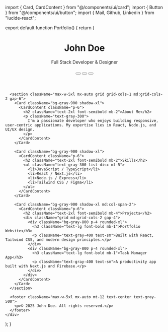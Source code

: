 import { Card, CardContent } from "@/components/ui/card";
import { Button } from "@/components/ui/button";
import { Mail, Github, Linkedin } from "lucide-react";

export default function Portfolio() {
  return (
    <div className="min-h-screen bg-gray-950 text-white p-6">
      <header className="max-w-5xl mx-auto py-10 text-center">
        <h1 className="text-5xl font-bold mb-4">John Doe</h1>
        <p className="text-xl text-gray-400 mb-6">Full Stack Developer & Designer</p>
        <div className="flex justify-center gap-4">
          <Button variant="outline" size="icon" className="rounded-full">
            <Github className="h-5 w-5" />
          </Button>
          <Button variant="outline" size="icon" className="rounded-full">
            <Linkedin className="h-5 w-5" />
          </Button>
          <Button variant="outline" size="icon" className="rounded-full">
            <Mail className="h-5 w-5" />
          </Button>
        </div>
      </header>

      <section className="max-w-5xl mx-auto grid grid-cols-1 md:grid-cols-2 gap-6">
        <Card className="bg-gray-900 shadow-xl">
          <CardContent className="p-6">
            <h2 className="text-2xl font-semibold mb-2">About Me</h2>
            <p className="text-gray-300">
              I'm a passionate developer who enjoys building responsive, user-centric applications. My expertise lies in React, Node.js, and UI/UX design.
            </p>
          </CardContent>
        </Card>

        <Card className="bg-gray-900 shadow-xl">
          <CardContent className="p-6">
            <h2 className="text-2xl font-semibold mb-2">Skills</h2>
            <ul className="text-gray-300 list-disc ml-5">
              <li>JavaScript / TypeScript</li>
              <li>React / Next.js</li>
              <li>Node.js / Express</li>
              <li>Tailwind CSS / Figma</li>
            </ul>
          </CardContent>
        </Card>

        <Card className="bg-gray-900 shadow-xl md:col-span-2">
          <CardContent className="p-6">
            <h2 className="text-2xl font-semibold mb-4">Projects</h2>
            <div className="grid md:grid-cols-2 gap-4">
              <div className="bg-gray-800 p-4 rounded-xl">
                <h3 className="text-lg font-bold mb-1">Portfolio Website</h3>
                <p className="text-gray-400 text-sm">Built with React, Tailwind CSS, and modern design principles.</p>
              </div>
              <div className="bg-gray-800 p-4 rounded-xl">
                <h3 className="text-lg font-bold mb-1">Task Manager App</h3>
                <p className="text-gray-400 text-sm">A productivity app built with Next.js and Firebase.</p>
              </div>
            </div>
          </CardContent>
        </Card>
      </section>

      <footer className="max-w-5xl mx-auto mt-12 text-center text-gray-500">
        <p>© 2025 John Doe. All rights reserved.</p>
      </footer>
    </div>
  );
}
